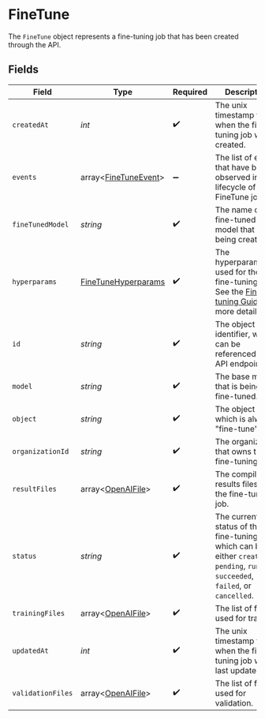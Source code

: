 # FineTune

The `FineTune` object represents a fine-tuning job that has been created through the API.



## Fields

| Field                                                                                                                                     | Type                                                                                                                                      | Required                                                                                                                                  | Description                                                                                                                               |
| ----------------------------------------------------------------------------------------------------------------------------------------- | ----------------------------------------------------------------------------------------------------------------------------------------- | ----------------------------------------------------------------------------------------------------------------------------------------- | ----------------------------------------------------------------------------------------------------------------------------------------- |
| `createdAt`                                                                                                                               | *int*                                                                                                                                     | :heavy_check_mark:                                                                                                                        | The unix timestamp for when the fine-tuning job was created.                                                                              |
| `events`                                                                                                                                  | array<[FineTuneEvent](../../models/shared/FineTuneEvent.md)>                                                                              | :heavy_minus_sign:                                                                                                                        | The list of events that have been observed in the lifecycle of the FineTune job.                                                          |
| `fineTunedModel`                                                                                                                          | *string*                                                                                                                                  | :heavy_check_mark:                                                                                                                        | The name of the fine-tuned model that is being created.                                                                                   |
| `hyperparams`                                                                                                                             | [FineTuneHyperparams](../../models/shared/FineTuneHyperparams.md)                                                                         | :heavy_check_mark:                                                                                                                        | The hyperparameters used for the fine-tuning job. See the [Fine-tuning Guide](/docs/guides/fine-tuning/hyperparameters) for more details. |
| `id`                                                                                                                                      | *string*                                                                                                                                  | :heavy_check_mark:                                                                                                                        | The object identifier, which can be referenced in the API endpoints.                                                                      |
| `model`                                                                                                                                   | *string*                                                                                                                                  | :heavy_check_mark:                                                                                                                        | The base model that is being fine-tuned.                                                                                                  |
| `object`                                                                                                                                  | *string*                                                                                                                                  | :heavy_check_mark:                                                                                                                        | The object type, which is always "fine-tune".                                                                                             |
| `organizationId`                                                                                                                          | *string*                                                                                                                                  | :heavy_check_mark:                                                                                                                        | The organization that owns the fine-tuning job.                                                                                           |
| `resultFiles`                                                                                                                             | array<[OpenAIFile](../../models/shared/OpenAIFile.md)>                                                                                    | :heavy_check_mark:                                                                                                                        | The compiled results files for the fine-tuning job.                                                                                       |
| `status`                                                                                                                                  | *string*                                                                                                                                  | :heavy_check_mark:                                                                                                                        | The current status of the fine-tuning job, which can be either `created`, `pending`, `running`, `succeeded`, `failed`, or `cancelled`.    |
| `trainingFiles`                                                                                                                           | array<[OpenAIFile](../../models/shared/OpenAIFile.md)>                                                                                    | :heavy_check_mark:                                                                                                                        | The list of files used for training.                                                                                                      |
| `updatedAt`                                                                                                                               | *int*                                                                                                                                     | :heavy_check_mark:                                                                                                                        | The unix timestamp for when the fine-tuning job was last updated.                                                                         |
| `validationFiles`                                                                                                                         | array<[OpenAIFile](../../models/shared/OpenAIFile.md)>                                                                                    | :heavy_check_mark:                                                                                                                        | The list of files used for validation.                                                                                                    |